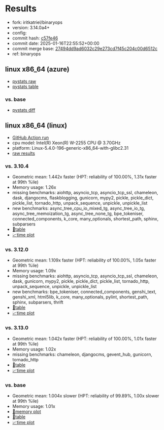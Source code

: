 # Results

- fork: iritkatriel/binaryops
- version: 3.14.0a4+
- config: 
- commit hash: [c57fe46](https://github.com/iritkatriel/cpython/commit/c57fe46)
- commit date: 2025-01-16T22:55:52+00:00
- commit merge base: [27494dd9ad6032c29e273cd7f45c204c00d6512c](https://github.com/python/cpython/commit/27494dd9ad6032c29e273cd7f45c204c00d6512c)
- ref: binaryops

## linux x86_64 (azure)

- [pystats raw](bm-20250116-azure-x86_64-iritkatriel-binaryops-3.14.0a4%2B-c57fe46-pystats.json)
- [pystats table](bm-20250116-azure-x86_64-iritkatriel-binaryops-3.14.0a4%2B-c57fe46-pystats.md)

### vs. base

- [pystats diff](bm-20250116-azure-x86_64-iritkatriel-binaryops-3.14.0a4%2B-c57fe46-pystats-vs-base.md)

## linux x86_64 (linux)

- [GitHub Action run](https://github.com/faster-cpython/benchmarking/actions/runs/12819104357)
- cpu model: Intel(R) Xeon(R) W-2255 CPU @ 3.70GHz
- platform: Linux-5.4.0-196-generic-x86_64-with-glibc2.31
- [raw results](bm-20250116-linux-x86_64-iritkatriel-binaryops-3.14.0a4%2B-c57fe46.json)

### vs. 3.10.4

- Geometric mean: 1.442x faster (HPT: reliability of 100.00%, 1.31x faster at 99th %ile)
- Memory usage: 1.26x
- missing benchmarks: aiohttp, asyncio_tcp, asyncio_tcp_ssl, chameleon, dask, djangocms, flaskblogging, gunicorn, mypy2, pickle, pickle_dict, pickle_list, tornado_http, unpack_sequence, unpickle, unpickle_list
- new benchmarks: async_tree_cpu_io_mixed_tg, async_tree_io_tg, async_tree_memoization_tg, async_tree_none_tg, bpe_tokeniser, connected_components, k_core, many_optionals, shortest_path, sphinx, subparsers
- [📄table](bm-20250116-linux-x86_64-iritkatriel-binaryops-3.14.0a4%2B-c57fe46-vs-3.10.4.md)
- [📈time plot](bm-20250116-linux-x86_64-iritkatriel-binaryops-3.14.0a4%2B-c57fe46-vs-3.10.4.svg)

### vs. 3.12.0

- Geometric mean: 1.109x faster (HPT: reliability of 100.00%, 1.05x faster at 99th %ile)
- Memory usage: 1.09x
- missing benchmarks: aiohttp, asyncio_tcp, asyncio_tcp_ssl, chameleon, dask, gunicorn, mypy2, pickle, pickle_dict, pickle_list, tornado_http, unpack_sequence, unpickle, unpickle_list
- new benchmarks: bpe_tokeniser, connected_components, genshi_text, genshi_xml, html5lib, k_core, many_optionals, pylint, shortest_path, sphinx, subparsers, thrift
- [📄table](bm-20250116-linux-x86_64-iritkatriel-binaryops-3.14.0a4%2B-c57fe46-vs-3.12.0.md)
- [📈time plot](bm-20250116-linux-x86_64-iritkatriel-binaryops-3.14.0a4%2B-c57fe46-vs-3.12.0.svg)

### vs. 3.13.0

- Geometric mean: 1.042x faster (HPT: reliability of 100.00%, 1.01x faster at 99th %ile)
- Memory usage: 1.02x
- missing benchmarks: chameleon, djangocms, gevent_hub, gunicorn, tornado_http
- [📄table](bm-20250116-linux-x86_64-iritkatriel-binaryops-3.14.0a4%2B-c57fe46-vs-3.13.0.md)
- [📈time plot](bm-20250116-linux-x86_64-iritkatriel-binaryops-3.14.0a4%2B-c57fe46-vs-3.13.0.svg)

### vs. base

- Geometric mean: 1.004x slower (HPT: reliability of 99.89%, 1.00x slower at 99th %ile)
- Memory usage: 1.01x
- [🧠memory plot](bm-20250116-linux-x86_64-iritkatriel-binaryops-3.14.0a4%2B-c57fe46-vs-base-mem.svg)
- [📄table](bm-20250116-linux-x86_64-iritkatriel-binaryops-3.14.0a4%2B-c57fe46-vs-base.md)
- [📈time plot](bm-20250116-linux-x86_64-iritkatriel-binaryops-3.14.0a4%2B-c57fe46-vs-base.svg)


